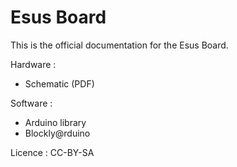# Esus Board

This is the official documentation for the Esus Board.

Hardware : 
- Schematic (PDF)

Software : 
- Arduino library
- Blockly@rduino

Licence : CC-BY-SA
